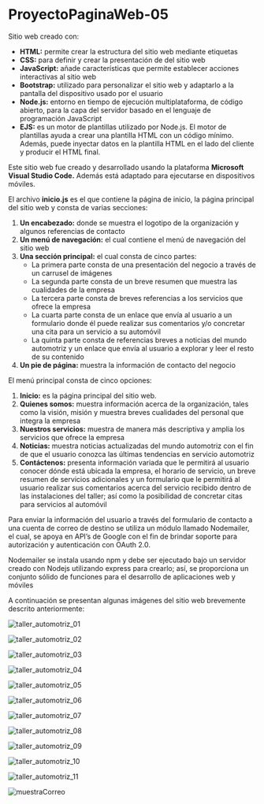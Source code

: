 # ProyectoPaginaWeb-05

Sitio web creado con:
- **HTML:** permite crear la estructura del sitio web mediante etiquetas
- **CSS:** para definir y crear la presentación de del sitio web
- **JavaScript:** añade características que permite establecer acciones interactivas al sitio web
- **Bootstrap:** utilizado para personalizar el sitio web y adaptarlo a la pantalla del dispositivo usado por el usuario
- **Node.js:**  entorno en tiempo de ejecución multiplataforma, de código abierto, para la capa del servidor basado en el lenguaje de programación JavaScript
- **EJS:** es un motor de plantillas utilizado por Node.js. El motor de plantillas ayuda a crear una plantilla HTML con un código mínimo. Además, puede inyectar datos en la plantilla HTML en el lado del cliente y producir el HTML final.

Este sitio web fue creado y desarrollado usando la plataforma **Microsoft Visual Studio Code.** Además está adaptado para ejecutarse en dispositivos móviles.

El archivo **inicio.js** es el que contiene la página de inicio, la página principal del sitio web y consta de varias secciones:
1. **Un encabezado:** donde se muestra el logotipo de la organización y algunos referencias de contacto
2. **Un menú de navegación:** el cual contiene el menú de navegación del sitio web
3. **Una sección principal:** el cual consta de cinco partes:
     -	La primera parte consta de una presentación del negocio a través de un carrusel de imágenes
     -	La segunda parte consta de un breve resumen que muestra las cualidades de la empresa
     -	La tercera parte consta de breves referencias a los servicios que ofrece la empresa
     -	La cuarta parte consta de un enlace que envía al usuario a un formulario donde él puede realizar sus comentarios y/o concretar una cita para un servicio a             su automóvil
     -	La quinta parte consta de referencias breves a noticias del mundo automotriz y un enlace que envía al usuario a explorar y leer el resto de su contenido
4. **Un pie de página:** muestra la información de contacto del negocio

El menú principal consta de cinco opciones:
1. **Inicio:** es la página principal del sitio web.
2. **Quienes somos:** muestra información acerca de la organización, tales como la visión, misión y muestra breves cualidades del personal que integra la empresa
3. **Nuestros servicios:** muestra de manera más descriptiva y amplia los servicios que ofrece la empresa
4. **Noticias:** muestra noticias actualizadas del mundo automotriz con el fin de que el usuario conozca las últimas tendencias en servicio automotriz
5. **Contáctenos:** presenta información variada que le permitirá al usuario conocer dónde está ubicada la empresa, el horario de servicio, un breve resumen de servicios adicionales y un formulario que le permitirá al usuario realizar sus comentarios acerca del servicio recibido dentro de las instalaciones del taller; así como la posibilidad de concretar citas para servicios al automóvil

Para enviar la información del usuario a través del formulario de contacto a una cuenta de correo de destino se utiliza un módulo llamado Nodemailer, el cual, se apoya en API’s de Google con el fin de brindar soporte para autorización y autenticación con OAuth 2.0.

Nodemailer se instala usando npm y debe ser ejecutado bajo un servidor creado con Nodejs utilizando express para crearlo; así, se proporciona un conjunto sólido de funciones para el desarrollo de aplicaciones web y móviles

A continuación se presentan algunas imágenes del sitio web brevemente descrito anteriormente:

![taller_automotriz_01](https://user-images.githubusercontent.com/98922137/184043807-53a45f74-4afc-4174-8299-f071e7bb5f58.jpg)

![taller_automotriz_02](https://user-images.githubusercontent.com/98922137/184043810-deb517e3-ec41-4346-93f4-6d77dd29af90.jpg)

![taller_automotriz_03](https://user-images.githubusercontent.com/98922137/184043811-c4c1bf83-c407-47f0-b3ae-45ad433f2ea8.jpg)

![taller_automotriz_04](https://user-images.githubusercontent.com/98922137/184043812-acb82c17-cad2-4450-851d-c068ea94a088.jpg)

![taller_automotriz_05](https://user-images.githubusercontent.com/98922137/184043813-4460392f-0e04-4845-a26c-0afa01ca5e9e.jpg)

![taller_automotriz_06](https://user-images.githubusercontent.com/98922137/184043815-09620dfe-22a7-45e2-9610-2ebd8fe53270.jpg)

![taller_automotriz_07](https://user-images.githubusercontent.com/98922137/184043817-70557c7b-9136-404b-b9b1-8c7d1312d43a.jpg)

![taller_automotriz_08](https://user-images.githubusercontent.com/98922137/184043819-5302f0d6-5b26-49fa-a299-36d8187aa0b5.jpg)

![taller_automotriz_09](https://user-images.githubusercontent.com/98922137/184043822-0937b9c0-f3da-4274-b580-1d62ba1dcc15.jpg)

![taller_automotriz_10](https://user-images.githubusercontent.com/98922137/184043825-feea9581-293f-468f-a28f-11d549fa47e4.jpg)

![taller_automotriz_11](https://user-images.githubusercontent.com/98922137/184043828-00246c3b-cfb6-4e35-8acd-48bda686f4bb.jpg)

![muestraCorreo](https://user-images.githubusercontent.com/98922137/187105770-c6c71189-2097-44f0-91f3-5599e8f02681.jpg)

